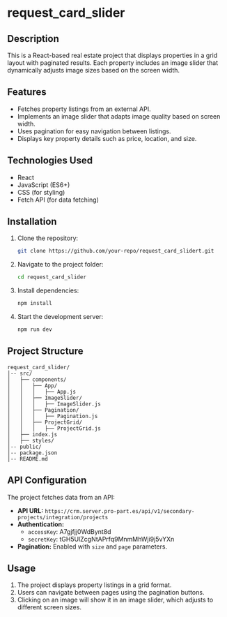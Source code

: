 # request_card_slider

## Description
This is a React-based real estate project that displays properties in a grid layout with paginated results. Each property includes an image slider that dynamically adjusts image sizes based on the screen width.

## Features
- Fetches property listings from an external API.
- Implements an image slider that adapts image quality based on screen width.
- Uses pagination for easy navigation between listings.
- Displays key property details such as price, location, and size.

## Technologies Used
- React
- JavaScript (ES6+)
- CSS (for styling)
- Fetch API (for data fetching)

## Installation
1. Clone the repository:
   ```sh
   git clone https://github.com/your-repo/request_card_slidert.git
   ```
2. Navigate to the project folder:
   ```sh
   cd request_card_slider
   ```
3. Install dependencies:
   ```sh
   npm install
   ```
4. Start the development server:
   ```sh
   npm run dev
   ```

## Project Structure
```
request_card_slider/
│-- src/
│   ├── components/
│   │   ├── App/
│   │   │   ├── App.js
│   │   ├── ImageSlider/
│   │   │   ├── ImageSlider.js
│   │   ├── Pagination/
│   │   │   ├── Pagination.js
│   │   ├── ProjectGrid/
│   │   │   ├── ProjectGrid.js
│   ├── index.js
│   ├── styles/
│-- public/
│-- package.json
│-- README.md
```

## API Configuration
The project fetches data from an API:
- **API URL:** `https://crm.server.pro-part.es/api/v1/secondary-projects/integration/projects`
- **Authentication:**
  - `accessKey`: A7gjfjj0WdBynt8d
  - `secretKey`: tGH5UlZcgNtAPrfq9MnmMhWji9j5vYXn
- **Pagination:** Enabled with `size` and `page` parameters.

## Usage
1. The project displays property listings in a grid format.
2. Users can navigate between pages using the pagination buttons.
3. Clicking on an image will show it in an image slider, which adjusts to different screen sizes.




